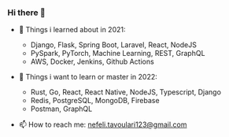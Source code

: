 ### Hi there 👋

- 🔭 Things i learned about in 2021:
  -  Django, Flask, Spring Boot, Laravel, React, NodeJS
  -  PySpark, PyTorch, Machine Learning, REST, GraphQL
  -  AWS, Docker, Jenkins, Github Αctions

- :dart: Things i want to learn or master in 2022:
  -  Rust, Go, React, React Native, NodeJS, Typescript, Django
  -  Redis, PostgreSQL, MongoDB, Firebase
  -  Postman, GraphQL

- 📫 How to reach me: nefeli.tavoulari123@gmail.com
